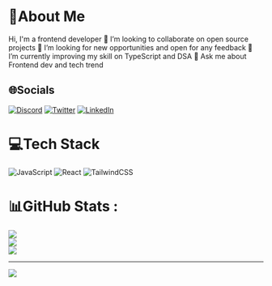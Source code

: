 # 💫About Me 
Hi, I'm a frontend developer
👯 I’m looking to collaborate on open source projects
🤝 I’m looking for new opportunities and open for any feedback
🌱 I’m currently improving my skill on TypeScript and DSA
💬 Ask me about Frontend dev and tech trend

## 🌐Socials
[![Discord](https://img.shields.io/badge/Discord-%237289DA.svg?logo=discord&logoColor=white)](htttps://discord.gg/lourvens#5995) [![Twitter](https://img.shields.io/badge/Twitter-%231DA1F2.svg?logo=Twitter&logoColor=white)](https://twitter.com/LLuxamar) [![LinkedIn](https://img.shields.io/badge/LinkedIn-%230077B5.svg?logo=linkedin&logoColor=white)](https://linkedin.com/in/lourvens-l-49a7a01a8)

# 💻Tech Stack
![JavaScript](https://img.shields.io/badge/javascript-%23323330.svg?style=for-the-badge&logo=javascript&logoColor=%23F7DF1E) ![React](https://img.shields.io/badge/react-%2320232a.svg?style=for-the-badge&logo=react&logoColor=%2361DAFB) ![TailwindCSS](https://img.shields.io/badge/tailwindcss-%2338B2AC.svg?style=for-the-badge&logo=tailwind-css&logoColor=white)
# 📊GitHub Stats :
![](https://github-readme-stats.vercel.app/api?username=Lourvens&theme=dark&hide_border=true&include_all_commits=false&count_private=false)<br/>
![](https://github-readme-streak-stats.herokuapp.com/?user=Lourvens&theme=dark&hide_border=true)<br/>
![](https://github-readme-stats.vercel.app/api/top-langs/?username=Lourvens&theme=dark&hide_border=true&include_all_commits=false&count_private=false&layout=compact)

---
[![](https://visitcount.itsvg.in/api?id=Lourvens&icon=0&color=0)](https://visitcount.itsvg.in)
